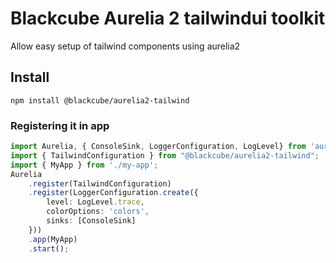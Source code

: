 # Blackcube Aurelia 2 tailwindui toolkit

Allow easy setup of tailwind components using aurelia2

## Install

``` 
npm install @blackcube/aurelia2-tailwind
```
### Registering it in app

```typescript
import Aurelia, { ConsoleSink, LoggerConfiguration, LogLevel} from 'aurelia';
import { TailwindConfiguration } from "@blackcube/aurelia2-tailwind";
import { MyApp } from './my-app';
Aurelia
    .register(TailwindConfiguration)
    .register(LoggerConfiguration.create({
        level: LogLevel.trace,
        colorOptions: 'colors',
        sinks: [ConsoleSink]
    }))
    .app(MyApp)
    .start();


```